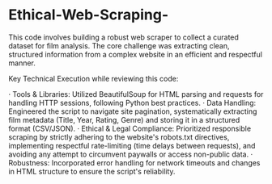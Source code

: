 # Ethical-Web-Scraping-
This code involves building a robust web scraper to collect a curated dataset for film analysis. The core challenge was extracting clean, structured information from a complex website in an efficient and respectful manner.

Key Technical Execution while reviewing this code:

· Tools & Libraries: Utilized BeautifulSoup for HTML parsing and requests for handling HTTP sessions, following Python best practices.
· Data Handling: Engineered the script to navigate site pagination, systematically extracting film metadata (Title, Year, Rating, Genre) and storing it in a structured format (CSV/JSON).
· Ethical & Legal Compliance: Prioritized responsible scraping by strictly adhering to the website's robots.txt directives, implementing respectful rate-limiting (time delays between requests), and avoiding any attempt to circumvent paywalls or access non-public data.
· Robustness: Incorporated error handling for network timeouts and changes in HTML structure to ensure the script's reliability.

